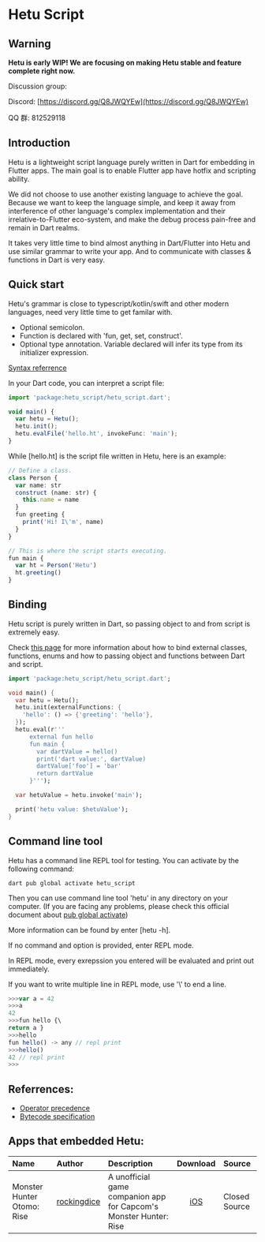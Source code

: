 # Hetu Script

## Warning

**Hetu is early WIP! We are focusing on making Hetu stable and feature complete right now.**

Discussion group:

Discord: [https://discord.gg/Q8JWQYEw](https://discord.gg/Q8JWQYEw)

QQ 群: 812529118

## Introduction

Hetu is a lightweight script language purely written in Dart for embedding in Flutter apps. The main goal is to enable Flutter app have hotfix and scripting ability.

We did not choose to use another existing language to achieve the goal. Because we want to keep the language simple, and keep it away from interference of other language's complex implementation and their irrelative-to-Flutter eco-system, and make the debug process pain-free and remain in Dart realms.

It takes very little time to bind almost anything in Dart/Flutter into Hetu and use similar grammar to write your app. And to communicate with classes & functions in Dart is very easy.

## Quick start

Hetu's grammar is close to typescript/kotlin/swift and other modern languages, need very little time to get familar with.

- Optional semicolon.
- Function is declared with 'fun, get, set, construct'.
- Optional type annotation. Variable declared will infer its type from its initializer expression.

[Syntax referrence](https://github.com/hetu-script/site-www/blob/main/docs/en-US/syntax/index.md)

In your Dart code, you can interpret a script file:

```typescript
import 'package:hetu_script/hetu_script.dart';

void main() {
  var hetu = Hetu();
  hetu.init();
  hetu.evalFile('hello.ht', invokeFunc: 'main');
}
```

While [hello.ht] is the script file written in Hetu, here is an example:

```typescript
// Define a class.
class Person {
  var name: str
  construct (name: str) {
    this.name = name
  }
  fun greeting {
    print('Hi! I\'m', name)
  }
}

// This is where the script starts executing.
fun main {
  var ht = Person('Hetu')
  ht.greeting()
}
```

## Binding

Hetu script is purely written in Dart, so passing object to and from script is extremely easy.

Check [this page](https://github.com/hetu-script/site-www/blob/main/docs/en-US/binding/index.md) for more information about how to bind external classes, functions, enums and how to passing object and functions between Dart and script.

```dart
import 'package:hetu_script/hetu_script.dart';

void main() {
  var hetu = Hetu();
  hetu.init(externalFunctions: {
    'hello': () => {'greeting': 'hello'},
  });
  hetu.eval(r'''
      external fun hello
      fun main {
        var dartValue = hello()
        print('dart value:', dartValue)
        dartValue['foo'] = 'bar'
        return dartValue
      }''');

  var hetuValue = hetu.invoke('main');

  print('hetu value: $hetuValue');
}
```

## Command line tool

Hetu has a command line REPL tool for testing. You can activate by the following command:

```
dart pub global activate hetu_script
```

Then you can use command line tool 'hetu' in any directory on your computer. (If you are facing any problems, please check this official document about [pub global activate](https://dart.dev/tools/pub/cmd/pub-global))

More information can be found by enter [hetu -h].

If no command and option is provided, enter REPL mode.

In REPL mode, every exrepssion you entered will be evaluated and print out immediately.

If you want to write multiple line in REPL mode, use '\\' to end a line.

```typescript
>>>var a = 42
>>>a
42
>>>fun hello {\
return a }
>>>hello
fun hello() -> any // repl print
>>>hello()
42 // repl print
>>>
```

## Referrences:

- [Operator precedence](https://github.com/hetu-script/site-www/blob/main/docs/en-US/operator_precedence/index.md)
- [Bytecode specification](https://github.com/hetu-script/site-www/blob/main/docs/en-US/bytecode_specification/index.md)

## Apps that embedded Hetu:

| Name                       | Author                                        | Description                                                       |                     Download                      | Source        |
| :------------------------- | :-------------------------------------------- | :---------------------------------------------------------------- | :-----------------------------------------------: | :------------ |
| Monster Hunter Otomo: Rise | [rockingdice](https://github.com/rockingdice) | A unofficial game companion app for Capcom's Monster Hunter: Rise | [iOS](https://apps.apple.com/cn/app/id1561983275) | Closed Source |
